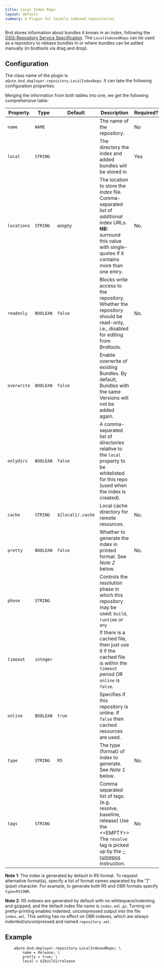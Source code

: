 ```yaml
---
title: Local Index Repo
layout: default
summary: A Plugin for locally indexed repositories 
---
```


Bnd stores information about bundles it knows in an index, following the [OSGi Repository Service Specification](https://docs.osgi.org/specification/osgi.cmpn/7.0.0/service.repository.html). The `LocalIndexedRepo` can be used as a repository to release bundles in or where bundles can be added manually (in bndtools via drag and drop). 

## Configuration

The class name of the plugin is `aQute.bnd.deployer.repository.LocalIndexRepo`. It can take the following configuration properties:

Merging the information from both tables into one, we get the following comprehensive table:

| Property    | Type      | Default           | Description                                                                                                                                                                              | Required?                                    |
|-------------|-----------|-------------------|------------------------------------------------------------------------------------------------------------------------------------------------------------------------------------------|----------------------------------------------|
| `name`      | `NAME`    |                   | The name of the repository.                                                                                                                                                              | No                                           |
| `local`     | `STRING`  |                   | The directory the index and added bundles will be stored in                                                                                                                              | Yes                                          |
| `locations` | `STRING`  | empty                  | The location to store the _index_ file. Comma-separated list of *additional* index URLs. **NB:** surround this value with single-quotes if it contains more than one entry.             | No.                            |
| `readonly`  | `BOOLEAN` | `false`           | Blocks write access to the repository. Whether the repository should be read-only, i.e., disabled for editing from Bndtools.                                                             | No.                            |
| `overwrite` | `BOOLEAN` | `false`           | Enable overwrite of existing Bundles. By default, Bundles with the same Versions will not be added again.                                                                               |                                              |
| `onlydirs`  | `BOOLEAN` | `false`           | A comma-separated list of directories relative to the `local` property to be whitelisted for this repo (used when the index is created).                                                |                                              |
| `cache`    | `STRING`  | `${local}/.cache` |   Local cache directory for remote resources.                                                                                                                                                                                       | No.                |
| `pretty`    | `BOOLEAN` | `false`           | Whether to generate the index in printed format. See _Note 2_ below.                                                                                                                                                                                         | No.                            |
| `phase`     | `STRING`  |                   | Controls the resolution phase in which this repository may be used: `build`, `runtime` or `any`                                                                                                                                                                                        |                                              |
| `timeout`   | `integer` |                   | If there is a cached file, then just use it if the cached file is within the `timeout` period OR `online` is `false`.                                                                                                                                                                                        |                                              |
| `online`    | `BOOLEAN` | `true`           | Specifies if this repository is online. If `false` then cached resources are used.                                                                                                                                                                                     |                                              |
| `type`      | `STRING`  | `R5`              | The type (format) of index to generate. See _Note 1_ below.                                                                                                                                | No.                            |
| `tags`           | `STRING`|  | Comma separated list of tags. (e.g. resolve, baseline, release) Use the &lt;&lt;EMPTY&gt;&gt; The `resolve` tag is picked up by the [-runrepos](/instructions/runrepos.html) instruction. | No

**Note 1**: The index is generated by default in R5 format. To request alternative format(s), specify a list of format names separated by the "|" (pipe) character.
For example, to generate both R5 and OBR formats specify `type=R5|OBR`.

**Note 2**: R5 indexes are generated by default with no whitespace/indenting and gzipped, and the default index file name is `index.xml.gz`. Turning on pretty-printing enables indented, uncompressed output into the file `index.xml`. This setting has no effect on OBR indexes, which are always indented/uncompressed and named `repository.xml`.


## Example

```
	aQute.bnd.deployer.repository.LocalIndexedRepo; \
		name = Release; \
		pretty = true; \
		local = ${build}/release
```
